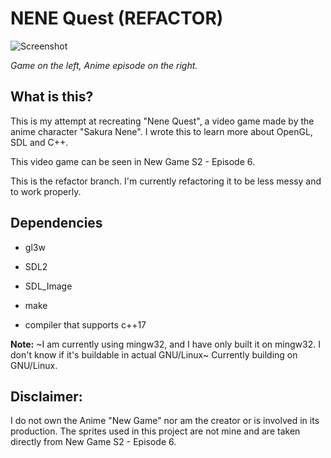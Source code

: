 NENE Quest (REFACTOR)
==================

![Screenshot](http://i.imgur.com/NhP9gp1.png "Game on the left, Anime episode on the right")

*Game on the left, Anime episode on the right.*

## What is this?
This is my attempt at recreating "Nene Quest", a video game made by the anime character "Sakura Nene". I wrote this to learn more about OpenGL, SDL and C++.

This video game can be seen in New Game S2 - Episode 6.

This is the refactor branch. I'm currently refactoring it to be less messy and to work properly.

## Dependencies

* gl3w

* SDL2

* SDL_Image

* make

* compiler that supports c++17

**Note:** ~I am currently using mingw32, and I have only built it on mingw32. I don't know if it's buildable in actual GNU/Linux~
Currently building on GNU/Linux. 

## Disclaimer:
I do not own the Anime "New Game" nor am the creator or is involved in its production. The sprites used in this project are not mine and are taken directly from New Game S2 - Episode 6.

